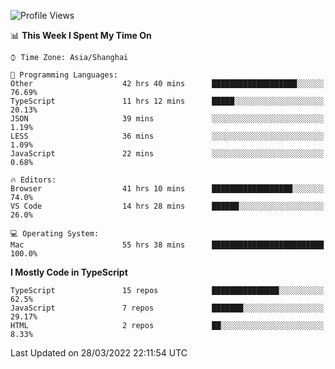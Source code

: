 <!--START_SECTION:waka-->
![Profile Views](http://img.shields.io/badge/Profile%20Views-0-blue)

📊 **This Week I Spent My Time On** 

```text
⌚︎ Time Zone: Asia/Shanghai

💬 Programming Languages: 
Other                    42 hrs 40 mins      ███████████████████░░░░░░   76.69% 
TypeScript               11 hrs 12 mins      █████░░░░░░░░░░░░░░░░░░░░   20.13% 
JSON                     39 mins             ░░░░░░░░░░░░░░░░░░░░░░░░░   1.19% 
LESS                     36 mins             ░░░░░░░░░░░░░░░░░░░░░░░░░   1.09% 
JavaScript               22 mins             ░░░░░░░░░░░░░░░░░░░░░░░░░   0.68%

🔥 Editors: 
Browser                  41 hrs 10 mins      ██████████████████░░░░░░░   74.0% 
VS Code                  14 hrs 28 mins      ██████░░░░░░░░░░░░░░░░░░░   26.0%

💻 Operating System: 
Mac                      55 hrs 38 mins      █████████████████████████   100.0%

```

**I Mostly Code in TypeScript** 

```text
TypeScript               15 repos            ███████████████░░░░░░░░░░   62.5% 
JavaScript               7 repos             ███████░░░░░░░░░░░░░░░░░░   29.17% 
HTML                     2 repos             ██░░░░░░░░░░░░░░░░░░░░░░░   8.33%

```



 Last Updated on 28/03/2022 22:11:54 UTC
<!--END_SECTION:waka-->
